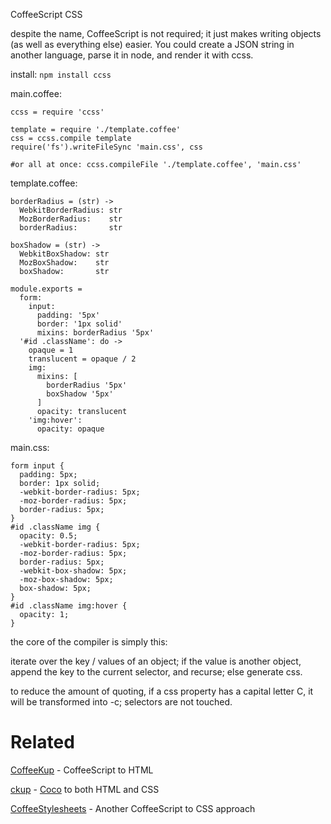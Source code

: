 CoffeeScript CSS

despite the name, CoffeeScript is not required; it just makes writing objects
(as well as everything else) easier. You could create a JSON string in another
language, parse it in node, and render it with ccss.

install: `npm install ccss`

main.coffee:

    ccss = require 'ccss'

    template = require './template.coffee'
    css = ccss.compile template
    require('fs').writeFileSync 'main.css', css

    #or all at once: ccss.compileFile './template.coffee', 'main.css'

template.coffee:

    borderRadius = (str) ->
      WebkitBorderRadius: str
      MozBorderRadius:    str
      borderRadius:       str

    boxShadow = (str) ->
      WebkitBoxShadow: str
      MozBoxShadow:    str
      boxShadow:       str

    module.exports =
      form:
        input:
          padding: '5px'
          border: '1px solid'
          mixins: borderRadius '5px'
      '#id .className': do ->
        opaque = 1
        translucent = opaque / 2
        img:
          mixins: [
            borderRadius '5px'
            boxShadow '5px'
          ]
          opacity: translucent
        'img:hover':
          opacity: opaque

main.css:

    form input {
      padding: 5px;
      border: 1px solid;
      -webkit-border-radius: 5px;
      -moz-border-radius: 5px;
      border-radius: 5px;
    }
    #id .className img {
      opacity: 0.5;
      -webkit-border-radius: 5px;
      -moz-border-radius: 5px;
      border-radius: 5px;
      -webkit-box-shadow: 5px;
      -moz-box-shadow: 5px;
      box-shadow: 5px;
    }
    #id .className img:hover {
      opacity: 1;
    }

the core of the compiler is simply this:

iterate over the key / values of an object; if the value is another object,
append the key to the current selector, and recurse; else generate css.

to reduce the amount of quoting, if a css property has a capital letter C,
it will be transformed into -c; selectors are not touched.

# Related

[CoffeeKup](http://coffeekup.org/) - CoffeeScript to HTML

[ckup](http://satyr.github.com/ckup/) - [Coco](http://satyr.github.com/coco/) to both HTML and CSS

[CoffeeStylesheets](https://github.com/mikesmullin/coffee-stylesheets) - Another CoffeeScript to CSS approach
